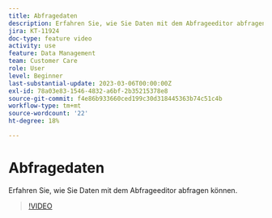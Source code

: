 ```yaml
---
title: Abfragedaten
description: Erfahren Sie, wie Sie Daten mit dem Abfrageeditor abfragen können.
jira: KT-11924
doc-type: feature video
activity: use
feature: Data Management
team: Customer Care
role: User
level: Beginner
last-substantial-update: 2023-03-06T00:00:00Z
exl-id: 78a03e83-1546-4832-a6bf-2b35215378e8
source-git-commit: f4e86b933660ced199c30d318445363b74c51c4b
workflow-type: tm+mt
source-wordcount: '22'
ht-degree: 18%

---
```


# Abfragedaten

Erfahren Sie, wie Sie Daten mit dem Abfrageeditor abfragen können.

>[!VIDEO](https://video.tv.adobe.com/v/3415814?quality=12&learn=on)
